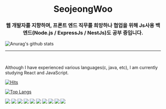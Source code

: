 
<div align="center">
 <div align=center><h1>SeojeongWoo </h1></div>
 <div align=center><h3> 웹 개발자를 지향하며, 프론트 엔드 직무를 희망하나 협업을 위해 Js사용 백엔드(Node.js / ExpressJs / NestJs)도 공부 중입니다.</h3></div>
</div>

<!-- 통계 -->
![Anurag's github stats](https://github-readme-stats.vercel.app/api?username=teapotsoup&show_icons=true&theme=dracula) 


<hr/>
<br/>

Although I have experienced various languages(c, java, etc), I am currently studying React and JavaScript.



[![Hits](https://hits.seeyoufarm.com/api/count/incr/badge.svg?url=https%3A%2F%2Fgithub.com%2Fteapotsoup%2Fhit-counter&count_bg=%23399BCD&title_bg=%23AA9C9C&icon=&icon_color=%23E7E7E7&title=Hits&edge_flat=false)](https://hits.seeyoufarm.com)

[![Top Langs](https://github-readme-stats.vercel.app/api/top-langs/?username=teapotsoup&layout=compact)](https://github.com/teapotsoup/github-readme-stats)

<img src="https://img.shields.io/badge/javascript-F7DF1E?style=for-the-badge&logo=javascript&logoColor=black"> <img src="https://img.shields.io/badge/react-61DAFB?style=for-the-badge&logo=react&logoColor=white"/> <img src="https://img.shields.io/badge/html5-E34F26?style=for-the-badge&logo=html5&logoColor=white"/> <img src="https://img.shields.io/badge/css3-1572B6?style=for-the-badge&logo=css3&logoColor=white"/> <img src="https://img.shields.io/badge/bootstrap-7952B3?style=for-the-badge&logo=bootstrap&logoColor=white"/> <img src="https://img.shields.io/badge/nestjs-E0234E?style=for-the-badge&logo=nestjs&logoColor=white"/>
<img src="https://img.shields.io/badge/mongodb-13AA52?style=for-the-badge&logo=mongodb&logoColor=white"/> <img src="https://img.shields.io/badge/postgresql-32648D?style=for-the-badge&logo=postgresql&logoColor=white"/> <img src="https://img.shields.io/badge/expressjs-026E00?style=for-the-badge&logo=expressjs&logoColor=white"/>
 <img src="https://img.shields.io/badge/nodejs-026E00?style=for-the-badge&logo=nodejs&logoColor=white"/>



